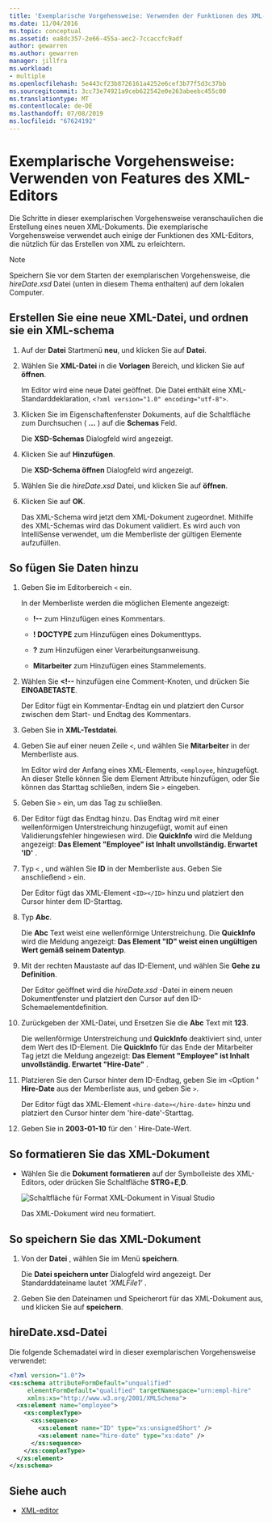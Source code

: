 ```yaml
---
title: 'Exemplarische Vorgehensweise: Verwenden der Funktionen des XML-Editors'
ms.date: 11/04/2016
ms.topic: conceptual
ms.assetid: ea8dc357-2e66-455a-aec2-7ccaccfc9adf
author: gewarren
ms.author: gewarren
manager: jillfra
ms.workload:
- multiple
ms.openlocfilehash: 5e443cf23b8726161a4252e6cef3b77f5d3c37bb
ms.sourcegitcommit: 3cc73e74921a9ceb622542e0e263abeebc455c00
ms.translationtype: MT
ms.contentlocale: de-DE
ms.lasthandoff: 07/08/2019
ms.locfileid: "67624192"
---
```

# <a name="walkthrough-use-xml-editor-features"></a>Exemplarische Vorgehensweise: Verwenden von Features des XML-Editors

Die Schritte in dieser exemplarischen Vorgehensweise veranschaulichen die Erstellung eines neuen XML-Dokuments. Die exemplarische Vorgehensweise verwendet auch einige der Funktionen des XML-Editors, die nützlich für das Erstellen von XML zu erleichtern.

> [!NOTE]
> Speichern Sie vor dem Starten der exemplarischen Vorgehensweise, die *hireDate.xsd* Datei (unten in diesem Thema enthalten) auf dem lokalen Computer.

## <a name="to-create-a-new-xml-file-and-associate-it-with-an-xml-schema"></a>Erstellen Sie eine neue XML-Datei, und ordnen sie ein XML-schema

1. Auf der **Datei** Startmenü **neu**, und klicken Sie auf **Datei**.

2. Wählen Sie **XML-Datei** in die **Vorlagen** Bereich, und klicken Sie auf **öffnen**.

     Im Editor wird eine neue Datei geöffnet. Die Datei enthält eine XML-Standarddeklaration, `<?xml version="1.0" encoding="utf-8">`.

3. Klicken Sie im Eigenschaftenfenster Dokuments, auf die Schaltfläche zum Durchsuchen ( **...** ) auf die **Schemas** Feld.

     Die **XSD-Schemas** Dialogfeld wird angezeigt.

4. Klicken Sie auf **Hinzufügen**.

     Die **XSD-Schema öffnen** Dialogfeld wird angezeigt.

5. Wählen Sie die *hireDate.xsd* Datei, und klicken Sie auf **öffnen**.

6. Klicken Sie auf **OK**.

     Das XML-Schema wird jetzt dem XML-Dokument zugeordnet. Mithilfe des XML-Schemas wird das Dokument validiert. Es wird auch von IntelliSense verwendet, um die Memberliste der gültigen Elemente aufzufüllen.

## <a name="to-add-data"></a>So fügen Sie Daten hinzu

1. Geben Sie im Editorbereich `<` ein.

     In der Memberliste werden die möglichen Elemente angezeigt:

    - **!--** zum Hinzufügen eines Kommentars.

    - **! DOCTYPE** zum Hinzufügen eines Dokumenttyps.

    - **?** zum Hinzufügen einer Verarbeitungsanweisung.

    - **Mitarbeiter** zum Hinzufügen eines Stammelements.

2. Wählen Sie  **&lt;!--** hinzufügen eine Comment-Knoten, und drücken Sie **EINGABETASTE**.

     Der Editor fügt ein Kommentar-Endtag ein und platziert den Cursor zwischen dem Start- und Endtag des Kommentars.

3. Geben Sie in **XML-Testdatei**.

4. Geben Sie auf einer neuen Zeile `<`, und wählen Sie **Mitarbeiter** in der Memberliste aus.

     Im Editor wird der Anfang eines XML-Elements, `<employee`, hinzugefügt. An dieser Stelle können Sie dem Element Attribute hinzufügen, oder Sie können das Starttag schließen, indem Sie `>` eingeben.

5. Geben Sie `>` ein, um das Tag zu schließen.

6. Der Editor fügt das Endtag hinzu. Das Endtag wird mit einer wellenförmigen Unterstreichung hinzugefügt, womit auf einen Validierungsfehler hingewiesen wird. Die **QuickInfo** wird die Meldung angezeigt: **Das Element "Employee" ist Inhalt unvollständig. Erwartet 'ID'** .

7. Typ `<` , und wählen Sie **ID** in der Memberliste aus. Geben Sie anschließend `>` ein.

     Der Editor fügt das XML-Element `<ID></ID>` hinzu und platziert den Cursor hinter dem ID-Starttag.

8. Typ **Abc**.

     Die **Abc** Text weist eine wellenförmige Unterstreichung. Die **QuickInfo** wird die Meldung angezeigt: **Das Element "ID" weist einen ungültigen Wert gemäß seinem Datentyp**.

9. Mit der rechten Maustaste auf das ID-Element, und wählen Sie **Gehe zu Definition**.

     Der Editor geöffnet wird die *hireDate.xsd* -Datei in einem neuen Dokumentfenster und platziert den Cursor auf den ID-Schemaelementdefinition.

10. Zurückgeben der XML-Datei, und Ersetzen Sie die **Abc** Text mit **123**.

     Die wellenförmige Unterstreichung und **QuickInfo** deaktiviert sind, unter dem Wert des ID-Element. Die **QuickInfo** für das Ende der Mitarbeiter Tag jetzt die Meldung angezeigt: **Das Element "Employee" ist Inhalt unvollständig. Erwartet "Hire-Date"** .

11. Platzieren Sie den Cursor hinter dem ID-Endtag, geben Sie im `<`Option **' Hire-Date** aus der Memberliste aus, und geben Sie `>`.

     Der Editor fügt das XML-Element `<hire-date></hire-date>` hinzu und platziert den Cursor hinter dem 'hire-date'-Starttag.

12. Geben Sie in **2003-01-10** für den ' Hire-Date-Wert.

## <a name="to-format-the-xml-document"></a>So formatieren Sie das XML-Dokument

- Wählen Sie die **Dokument formatieren** auf der Symbolleiste des XML-Editors, oder drücken Sie Schaltfläche **STRG**+**E**,**D**.

   ![Schaltfläche für Format XML-Dokument in Visual Studio](media/format-xml-document.png)

   Das XML-Dokument wird neu formatiert.

## <a name="to-save-the-xml-document"></a>So speichern Sie das XML-Dokument

1. Von der **Datei** , wählen Sie im Menü **speichern**.

     Die **Datei speichern unter** Dialogfeld wird angezeigt. Der Standarddateiname lautet *'XMLFile1'* .

2. Geben Sie den Dateinamen und Speicherort für das XML-Dokument aus, und klicken Sie auf **speichern**.

## <a name="hiredatexsd-file"></a>hireDate.xsd-Datei

Die folgende Schemadatei wird in dieser exemplarischen Vorgehensweise verwendet:

```xml
<?xml version="1.0"?>
<xs:schema attributeFormDefault="unqualified"
     elementFormDefault="qualified" targetNamespace="urn:empl-hire"
     xmlns:xs="http://www.w3.org/2001/XMLSchema">
  <xs:element name="employee">
    <xs:complexType>
      <xs:sequence>
        <xs:element name="ID" type="xs:unsignedShort" />
        <xs:element name="hire-date" type="xs:date" />
      </xs:sequence>
    </xs:complexType>
  </xs:element>
</xs:schema>
```

## <a name="see-also"></a>Siehe auch

- [XML-editor](../xml-tools/xml-editor.md)